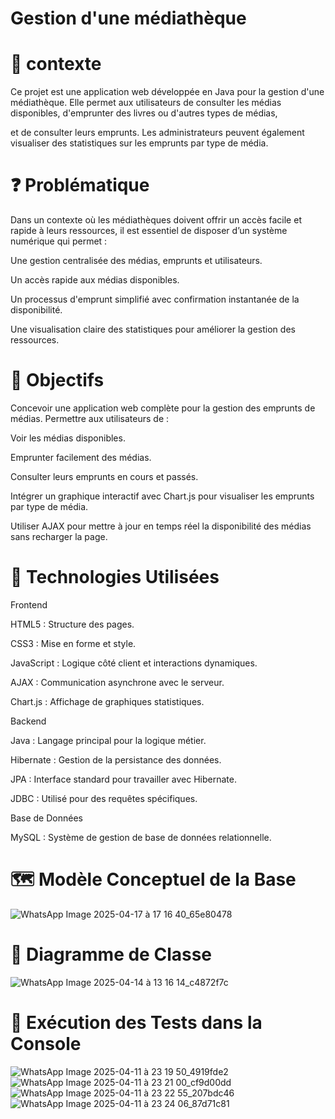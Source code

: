  # Gestion d'une médiathèque
  # 📌 contexte
 Ce projet est une application web développée en Java pour la gestion d'une médiathèque. Elle permet aux utilisateurs de consulter les médias disponibles, d'emprunter des livres ou d'autres types de médias, 
 
 et de consulter leurs emprunts. Les administrateurs peuvent également visualiser des statistiques sur les emprunts par type de média.
 
  # ❓ Problématique
  
 Dans un contexte où les médiathèques doivent offrir un accès facile et rapide à leurs ressources, il est essentiel de disposer d’un système numérique qui permet :
 

Une gestion centralisée des médias, emprunts et utilisateurs.

Un accès rapide aux médias disponibles.

Un processus d'emprunt simplifié avec confirmation instantanée de la disponibilité.

Une visualisation claire des statistiques pour améliorer la gestion des ressources.

 # 🎯 Objectifs
 
Concevoir une application web complète pour la gestion des emprunts de médias. Permettre aux utilisateurs de :

Voir les médias disponibles.

Emprunter facilement des médias.

Consulter leurs emprunts en cours et passés.

Intégrer un graphique interactif avec Chart.js pour visualiser les emprunts par type de média.

Utiliser AJAX pour mettre à jour en temps réel la disponibilité des médias sans recharger la page.

 # 🧰 Technologies Utilisées 
 
Frontend

HTML5 : Structure des pages.

CSS3 : Mise en forme et style.

JavaScript : Logique côté client et interactions dynamiques.

AJAX : Communication asynchrone avec le serveur.

Chart.js : Affichage de graphiques statistiques.

Backend

Java : Langage principal pour la logique métier.

Hibernate : Gestion de la persistance des données.

JPA : Interface standard pour travailler avec Hibernate.

JDBC : Utilisé pour des requêtes spécifiques.

Base de Données

MySQL : Système de gestion de base de données relationnelle.

# 🗺️ Modèle Conceptuel de la Base 

![WhatsApp Image 2025-04-17 à 17 16 40_65e80478](https://github.com/user-attachments/assets/5d52b590-0619-49e7-8efa-f0d1b0c266b6)



# 🧩 Diagramme de Classe

![WhatsApp Image 2025-04-14 à 13 16 14_c4872f7c](https://github.com/user-attachments/assets/479ffa68-2510-4f00-9e4e-9083586e58ae)


 # 🧪 Exécution des Tests dans la Console 
![WhatsApp Image 2025-04-11 à 23 19 50_4919fde2](https://github.com/user-attachments/assets/1334b681-3dd7-47a9-8e74-213c130c82c3)
![WhatsApp Image 2025-04-11 à 23 21 00_cf9d00dd](https://github.com/user-attachments/assets/b64ce721-db81-41f3-9011-444d44fefe4b)
![WhatsApp Image 2025-04-11 à 23 22 55_207bdc46](https://github.com/user-attachments/assets/d1968f8f-d531-4510-9227-d456aa43910c)
![WhatsApp Image 2025-04-11 à 23 24 06_87d71c81](https://github.com/user-attachments/assets/84819b87-0c36-4666-8a5a-21fa23c2c14d)











